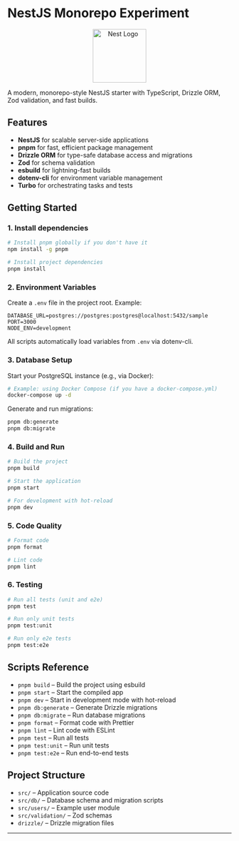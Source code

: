 # NestJS Monorepo Experiment

<p align="center">
  <a href="http://nestjs.com/" target="blank"><img src="https://nestjs.com/img/logo-small.svg" width="120" alt="Nest Logo" /></a>
</p>

A modern, monorepo-style NestJS starter with TypeScript, Drizzle ORM, Zod validation, and fast builds.

## Features

- **NestJS** for scalable server-side applications
- **pnpm** for fast, efficient package management
- **Drizzle ORM** for type-safe database access and migrations
- **Zod** for schema validation
- **esbuild** for lightning-fast builds
- **dotenv-cli** for environment variable management
- **Turbo** for orchestrating tasks and tests

## Getting Started

### 1. Install dependencies

```bash
# Install pnpm globally if you don't have it
npm install -g pnpm

# Install project dependencies
pnpm install
```

### 2. Environment Variables

Create a `.env` file in the project root. Example:

```
DATABASE_URL=postgres://postgres:postgres@localhost:5432/sample
PORT=3000
NODE_ENV=development
```

All scripts automatically load variables from `.env` via dotenv-cli.

### 3. Database Setup

Start your PostgreSQL instance (e.g., via Docker):

```bash
# Example: using Docker Compose (if you have a docker-compose.yml)
docker-compose up -d
```

Generate and run migrations:

```bash
pnpm db:generate
pnpm db:migrate
```

### 4. Build and Run

```bash
# Build the project
pnpm build

# Start the application
pnpm start

# For development with hot-reload
pnpm dev
```

### 5. Code Quality

```bash
# Format code
pnpm format

# Lint code
pnpm lint
```

### 6. Testing

```bash
# Run all tests (unit and e2e)
pnpm test

# Run only unit tests
pnpm test:unit

# Run only e2e tests
pnpm test:e2e
```

## Scripts Reference

- `pnpm build` – Build the project using esbuild
- `pnpm start` – Start the compiled app
- `pnpm dev` – Start in development mode with hot-reload
- `pnpm db:generate` – Generate Drizzle migrations
- `pnpm db:migrate` – Run database migrations
- `pnpm format` – Format code with Prettier
- `pnpm lint` – Lint code with ESLint
- `pnpm test` – Run all tests
- `pnpm test:unit` – Run unit tests
- `pnpm test:e2e` – Run end-to-end tests

## Project Structure

- `src/` – Application source code
- `src/db/` – Database schema and migration scripts
- `src/users/` – Example user module
- `src/validation/` – Zod schemas
- `drizzle/` – Drizzle migration files

---
